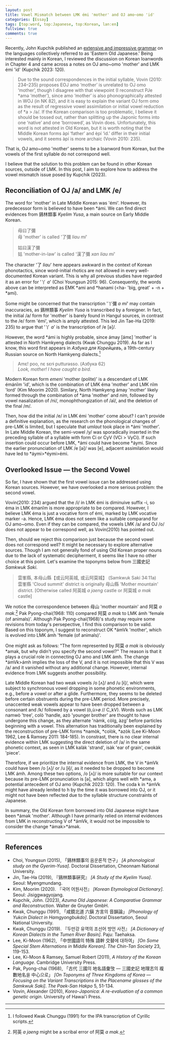 ```yaml
---
layout: post
title: Vowel Mismatch between LMK émi 'mother' and OJ amo~omo 'id'
categories: [Essay]
tags: [top:word, top:Japanese, top:Korean, lan:en]
fullview: true
comments: true
---
```


Recently, John Kupchik published an [extensive and impressive grammar](https://www.degruyter.com/document/doi/10.1515/9783111078793/html) on the languages collectively referred to as 'Eastern Old Japanese.' Being interested mainly in Korean, I reviewed the discussion on Korean loanwords in Chapter 4 and came across a notes on OJ amo~omo 'mother' and LMK émi 'id' (Kupchik 2023: 120).

> Due to the sound correspondences in the initial syllable, Vovin (2010: 234–235) proposes EOJ amo ‘mother’ is unrelated to OJ omo ‘mother’, though I disagree with that viewpoint (I reconstruct PJe \*amə ‘mother’), since amo ‘mother’ is also phonographically attested in WOJ (in NK 82), and it is easy to explain the variant OJ form omo as the result of regressive vowel assimilation or initial vowel reduction of \*a > /ə/. If the Korean comparison is too problematic, I believe it should be tossed out, rather than splitting up the Japonic forms into one ‘native’ and one ‘borrowed’, as Vovin does. Unfortunately, this word is not attested in Old Korean, but it is worth noting that the Middle Korean forms àpí ‘father’ and èpí ‘id.’ differ in their initial vowels, and it seems àpí is more archaic (Vovin 2010: 235).

That is, OJ amo~omo 'mother' seems to be a loanword from Korean, but the vowels of the first syllable do not correspond well.

I believe that the solution to this problem can be found in other Korean sources, outside of LMK. In this post, I aim to explore how to address the vowel mismatch issue posed by Kupchik (2023).

## Reconciliation of OJ /a/ and LMK /e/
The word for 'mother' in Late Middle Korean was 'émi'. However, its predecessor form is believed to have been \*ámi. We can find direct evidences from 鷄林類事 *Kyelim Yusa*, a main source on Early Middle Korean.

> 母曰了彌  
> 母 'mother' is called '了彌 *liau mi*'
>
> 姑曰漢了彌  
> 姑 'mother-in-law' is called '漢了彌 *xan liau mi*'

The character '了 *liau*' here appears awkward in the context of Korean phonotactics, since word-initial rhotics are not allowed in every well-documented Korean variant. This is why all previous studies have regarded it as an error for '丫 *a*' (Choi Youngsun 2015: 96). Consequently, the words above can be interpreted as EMK \*ami and \*hanami (<ha- 'big, great' + -n + \*ami).

Some might be concerned that the transcription '丫彌 *a mi*' may contain inaccuracies, as 鷄林類事 *Kyelim Yusa* is transcribed by a foreigner. In fact, the initial /a/ form for 'mother' is barely found in Hangul sources, in contrast to the /e/ form 'émi', which is amply attested. This led Jin Tae-Ha (2019: 235) to argue that '丫 *a*' is the transcription of /e [ə]/.

However, the word \*ámi is highly probable, since ámay [ámɛ] 'mother' is attested in North Hamkyeng dialects (Kwak Chunggu 2019). As far as I know, this word first appears in *Азбука для Корейцевъ*, a 19th-century Russian source on North Hamkyeng dialects.[^1]

> Amɛ! poo, nɛ sɛrɨ putturəsso. (Азбука 62)  
> *Look, mother! I have caught a bird.*

Modern Korean form *emeni* 'mother (polite)' is a descendant of LMK émánĭm 'id', which is the combination of LMK éma 'mother' and LMK nĭm 'lord' (Kim Moorim 2020). Similary, North Hamkyeng ámay 'mother' likely formed through the combination of \*áma 'mother' and *nim*, followed by vowel nasalization of /ni/, monophthongization of /aĩ/, and the deletion of the final /m/.

Then, how did the initial /e/ in LMK émi 'mother' come about? I can't provide a definitive explanation, as the research on the phonological changes of pre-LMK is limited, but I speculate that *umlaut* took place in \*ámi 'mother'. In Late Middle Korean, the semi-vowel /y/ was sporadically inserted in the preceding syllable of a syllable with form Ci or CyV (VCi > VyCi). If such insertion could occur before LMK, \*ámi could have become \*áymi. Since the earlier pronunciation of LMK /e [ə]/ was [e], adjacent assimilation would have led to \*áymi>\*éymi>émi.

## Overlooked Issue ― the Second Vowel
So far, I have shown that the first vowel issue can be addressed using Korean sources. However, we have overlooked a more serious problem: the second vowel.

Vovin(2010: 234) argued that the /i/ in LMK émi is diminuive suffix -i, so éma in LMK émanĭm is more appropriate to be compared. However, I believe LMK éma is just a vocative form of émi, marked by LMK vocative marker -a. Hence, LMK éma does not seem like a suitable comparand for OJ amo~omo. Even if they can be compared, the vowels LMK /a/ and OJ /o/ does not appear to be correspond well, as Vovin(2010) has pointed out.

Then, should we reject this comparison just because the second vowel does not correspond well? It might be necessary to explore alternative sources. Though I am not generally fond of using Old Korean proper nouns due to the lack of systematic decipherment, it seems like I have no other choice at this point. Let's examine the toponyms below from 三國史記 *Samkwuk Saki*.

> 雲峯縣, 本母山縣【或云阿英城, 或云阿莫城】 (Samkwuk Saki 34:11a)  
> 雲峯縣 'Cloud summit' district is originally 母山縣 'Mother mountain' district. [Otherwise called 阿英城 *a jaeng* castle or 阿莫城 *a mak* castle]

We notice the correspondence between 母山 'mother mountain' and 阿莫 *a mak*.[^2] Pak Pyong-chai(1968: 110) compared 阿莫 *a mak* to LMK ámh 'female (of animals)'. Although Pak Pyong-chai(1968)'s study may require some revisions from today's persepective, I find this comparison to be valid. Based on this toponym, I suggest to reconstruct OK \*ámVk 'mother', which is evolved into LMK ámh 'female (of animals)'.

One might ask as follows: "The form represented by 阿莫 *a mak* is obviously \*amak, but why didn't you specify the second vowel?" The reason is that it plays a crucial role in connecting OJ amo and LMK ámh. The change \*ámVk>ámh implies the loss of the V, and it is not impossible that this V was /a/ and it vanished without any additional change. However, internal evidence from LMK suggests another possibility.

Late Middle Korean had two weak vowels /o [ʌ]/ and /u [ɨ]/, which were subject to synchronous vowel dropping in some phonetic environments, e.g., before a vowel or after a glide. Furthermore, they seems to be deleted before certain obstruents during the pre-LMK period. More precisely, unaccented weak vowels appear to have been dropped between a consonant and /k/ followed by a vowel (ò,ù>ø // C_kV). Words such as LMK namwò 'tree', colò 'handle, azò 'younger brother' are thought to have undergone this change, as they alternate 'nàmk, còlg, àzg' before particles beginning with a vowel. This alternation has traditionally been explained by the reconstruction of pre-LMK forms \*namòk, \*colòk, \*azòk (Lee Ki-Moon 1962, Lee & Ramsey 2011: 184-185). In constrast, there is no clear internal evidence within LMK suggesting the direct deletion of /a/ in the same phonetic context, as seen in LMK kalàk 'strand', isàk 'ear of grain', cwokàk 'piece'.

Therefore, if we prioritize the internal evidence from LMK, the V in \*ámVk could have been /o [ʌ]/ or /u [ɨ]/, as it needed to be dropped to become LMK ámh. Among these two options, /o [ʌ]/ is more suitable for our context because its pre-LMK pronunciation is [ə], which aligns well with \*amə, a potential antecedent of OJ amo (Kupchik 2023: 120). The coda k in \*ámVk might have already lenited to h by the time it was borrowed into OJ, or it might not have been reflected due to the syllable structure constraints of Japanese.

In summary, the Old Korean form borrowed into Old Japanese might have been \*ámək 'mother'. Although I have primarily relied on internal evidences from LMK in reconstructing V of \*ámVk, it would not be impossible to consider the change \*ámak>\*ámək.

___
## References
- Choi, Youngsun (2015), 「鷄林類事의 음운론적 연구」 *[A phonological study on the Gyerim-Yusa]*. Doctoral Dissertation, Cheonnam National University.
- Jin, Tae-Ha (2019), 『鷄林類事硏究』 *[A Study of the Kyelim Yusa]*. Seoul: Myengmundang.
- Kim, Moorim (2020). 『국어 어원사전』 *[Korean Etymological Dictionary]*. Seoul: Jisiggwagyojang.
- Kupchik, John. (2023), *Azuma Old Japanese: A Comparative Grammar and Reconstruction*. Walter de Gruyter GmbH.
- Kwak, Chunggu (1991), 「咸鏡北道 六鎭 方言의 音韻論」 *[Phonology of Yukcin Dialect in Hamgyongbukdo]*.  Doctoral Dissertation, Seoul National University.
- Kwak, Chunggu (2019). 『두만강 유역의 조선어 방언 사전』 *[A Dictionary of Korean Dialects in the Tumen River Basin]*. Paju: Taehaksa.
- Lee, Ki-Moon (1962), 「中世國語의 特殊 語幹 交替에 대하여」 *[On Some Special Stem Alternations in Middle Korean]*. *The Chin-Tan Society* 23, 119-153.
- Lee, Ki-Moon & Ramsey, Samuel Robert (2011), *A History of the Korean Language*. Cambridge University Press.
- Pak, Pyong-chai (1968), 「古代 三國의 地名語彙攷 ― 三國史記 地理志의 複數地名을 中心으로」 *[On Toponyms of Three Kingdoms of Korea ― Focusing on the Variant Transcriptions in the Placename glosses of the Samkwuk Saki]*. *The Paek-San Hakpo* 5, 51-134.
- Vovin, Alexander (2010), *Koreo-Japonica: A re-evaluation of a common genetic origin*. University of Hawai'i Press.

___
[^1]: I followed Kwak Chunggu (1991) for the IPA transcription of Cyrillc scripts.
[^2]: 阿英 *a jaeng* might be a scribal error of 阿莫 *a mak*.